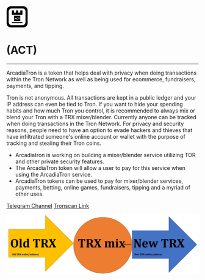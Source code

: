 ![](ACTLogosmall.png)
# (ACT)
_____________
ArcadiaTron is a token that helps deal with privacy when doing transactions within the Tron Network as well as being used for ecommerce, fundraisers, payments, and tipping.

Tron is not anonymous. All transactions are kept in a public ledger and your IP address can even be tied to Tron. If you want to hide your spending habits and how much Tron you control, it is recommended to always mix or blend your Tron with a TRX mixer/blender.  Currently anyone can be tracked when doing transactions in the Tron Network.  For privacy and security reasons, people need to have an option to evade hackers and thieves that have infiltrated someone's online account or wallet with the purpose of tracking and stealing their Tron coins.  
  * Arcadiatron is working on building a mixer/blender service utilizing TOR and other private security features.
  * The ArcadiaTron token will allow a user to pay for this service when using the ArcadiaTron service.
  * ArcadiaTron tokens can be used to pay for mixer/blender services, payments, betting, online games, fundraisers, tipping and a myriad of other uses.

[Telegram Channel](https://t.me/ArcadiaTron)
[Tronscan Link](https://tronscan.org/#/token/ArcadiaTron)

![](flowchart.png)
